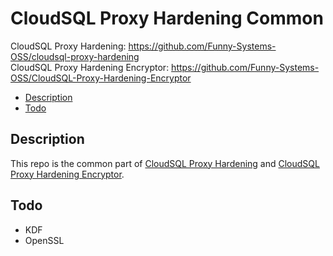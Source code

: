 # CloudSQL Proxy Hardening Common
CloudSQL Proxy Hardening: https://github.com/Funny-Systems-OSS/cloudsql-proxy-hardening \
CloudSQL Proxy Hardening Encryptor: https://github.com/Funny-Systems-OSS/CloudSQL-Proxy-Hardening-Encryptor
+ [Description](#Description)
+ [Todo](#Todo)
## Description
This repo is the common part of [CloudSQL Proxy Hardening](https://github.com/Funny-Systems-OSS/cloudsql-proxy-hardening) and [CloudSQL Proxy Hardening Encryptor](https://github.com/Funny-Systems-OSS/CloudSQL-Proxy-Hardening-Encryptor).
## Todo
+ KDF
+ OpenSSL
